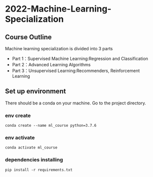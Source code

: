# 2022-Machine-Learning-Specialization

## Course Outline
Machine learning specialization is divided into 3 parts 
- Part 1：Supervised Machine Learning:Regression and Classification  
- Part 2：Advanced Learning Algorithms  
- Part 3：Unsupervised Learning:Recommenders, Reinforcement Learning 

## Set up environment

There should be a conda on your machine. Go to the project directory.

### env create

```conda create --name ml_course python=3.7.6```

### env activate

```conda activate ml_course```

### dependencies installing

```pip install -r requirements.txt```





